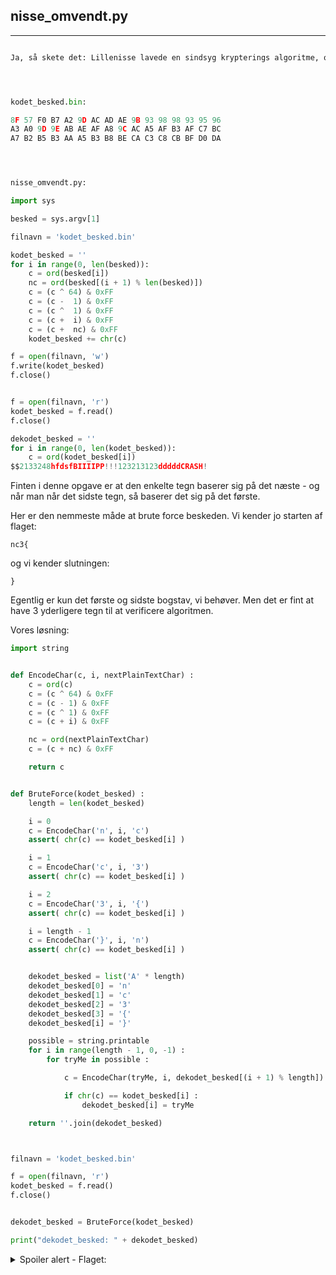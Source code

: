 ## nisse_omvendt.py
<hr>

```python

Ja, så skete det: Lillenisse lavede en sindsyg krypterings algoritme, og var SÅ stolt. Dejligt for ham. Men pludselig skete det, der bare ikke må ske: Hans computer crashede imens han ændrede i koden! Hans dekryptering er væk!! For altid?!




kodet_besked.bin:

8F 57 F0 B7 A2 9D AC AD AE 9B 93 98 98 93 95 96
A3 A0 9D 9E AB AE AF A8 9C AC A5 AF B3 AF C7 BC
A7 B2 B5 B3 AA A5 B3 B8 BE CA C3 C8 CB BF D0 DA




nisse_omvendt.py:

import sys

besked = sys.argv[1]

filnavn = 'kodet_besked.bin'

kodet_besked = ''
for i in range(0, len(besked)):
    c = ord(besked[i])
    nc = ord(besked[(i + 1) % len(besked)])
    c = (c ^ 64) & 0xFF
    c = (c -  1) & 0xFF
    c = (c ^  1) & 0xFF
    c = (c +  i) & 0xFF
    c = (c +  nc) & 0xFF
    kodet_besked += chr(c)

f = open(filnavn, 'w')
f.write(kodet_besked)
f.close()


f = open(filnavn, 'r')
kodet_besked = f.read()
f.close()

dekodet_besked = ''
for i in range(0, len(kodet_besked)):
    c = ord(kodet_besked[i])
$$2133248hfdsfBIIIIPP!!!123213123dddddCRASH!
````

Finten i denne opgave er at den enkelte tegn baserer sig på det næste - og når man når det sidste tegn, så baserer det sig på det første.

Her er den nemmeste måde at brute force beskeden. Vi kender jo starten af flaget:

```text
nc3{
```

og vi kender slutningen:

```text
}
```

Egentlig er kun det første og sidste bogstav, vi behøver. Men det er fint at have 3 yderligere tegn til at verificere algoritmen.

Vores løsning:

```python
import string


def EncodeChar(c, i, nextPlainTextChar) :
    c = ord(c)
    c = (c ^ 64) & 0xFF
    c = (c - 1) & 0xFF
    c = (c ^ 1) & 0xFF
    c = (c + i) & 0xFF

    nc = ord(nextPlainTextChar)
    c = (c + nc) & 0xFF

    return c


def BruteForce(kodet_besked) :
    length = len(kodet_besked)

    i = 0
    c = EncodeChar('n', i, 'c')
    assert( chr(c) == kodet_besked[i] )

    i = 1
    c = EncodeChar('c', i, '3')
    assert( chr(c) == kodet_besked[i] )

    i = 2
    c = EncodeChar('3', i, '{')
    assert( chr(c) == kodet_besked[i] )

    i = length - 1
    c = EncodeChar('}', i, 'n')
    assert( chr(c) == kodet_besked[i] )


    dekodet_besked = list('A' * length)
    dekodet_besked[0] = 'n'
    dekodet_besked[1] = 'c'
    dekodet_besked[2] = '3'
    dekodet_besked[3] = '{'
    dekodet_besked[i] = '}'

    possible = string.printable
    for i in range(length - 1, 0, -1) :
        for tryMe in possible :

            c = EncodeChar(tryMe, i, dekodet_besked[(i + 1) % length])

            if chr(c) == kodet_besked[i] :
                dekodet_besked[i] = tryMe

    return ''.join(dekodet_besked)



filnavn = 'kodet_besked.bin'

f = open(filnavn, 'r')
kodet_besked = f.read()
f.close()


dekodet_besked = BruteForce(kodet_besked)

print("dekodet_besked: " + dekodet_besked)
```

<details>
<summary>Spoiler alert - Flaget:</summary>
nc3{yessss_jeg_har_lavet_en_ubrydelig_algoritme}
</details>
